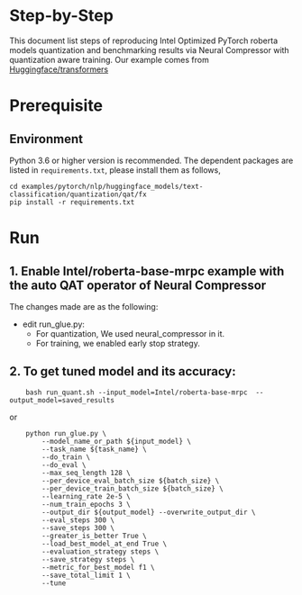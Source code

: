 Step-by-Step
============
This document list steps of reproducing Intel Optimized PyTorch roberta models quantization and benchmarking results via Neural Compressor with quantization aware training.
Our example comes from [Huggingface/transformers](https://github.com/huggingface/transformers)

# Prerequisite
## Environment
Python 3.6 or higher version is recommended.
The dependent packages are listed in `requirements.txt`, please install them as follows,
```shell
cd examples/pytorch/nlp/huggingface_models/text-classification/quantization/qat/fx
pip install -r requirements.txt
```
# Run
## 1. Enable Intel/roberta-base-mrpc example with the auto QAT operator of Neural Compressor
  The changes made are as the following:
  * edit run_glue.py:  
    - For quantization, We used neural_compressor in it.  
    - For training, we enabled early stop strategy.  
## 2. To get tuned model and its accuracy: 
```shell
    bash run_quant.sh --input_model=Intel/roberta-base-mrpc  --output_model=saved_results
```

or

``` shell
    python run_glue.py \
        --model_name_or_path ${input_model} \
        --task_name ${task_name} \
        --do_train \
        --do_eval \
        --max_seq_length 128 \
        --per_device_eval_batch_size ${batch_size} \
        --per_device_train_batch_size ${batch_size} \
        --learning_rate 2e-5 \
        --num_train_epochs 3 \
        --output_dir ${output_model} --overwrite_output_dir \
        --eval_steps 300 \
        --save_steps 300 \
        --greater_is_better True \
        --load_best_model_at_end True \
        --evaluation_strategy steps \
        --save_strategy steps \
        --metric_for_best_model f1 \
        --save_total_limit 1 \
        --tune
```